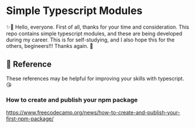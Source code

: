 
# Simple Typescript Modules

✨🎉 Hello, everyone. First of all, thanks for your time and consideration. This repo contains simple typescript modules, and these are being developed during my career. This is for self-studying, and I also hope this for the others, begineers!!! Thanks again. 👃


## 🧲 Reference

These references may be helpful for improving your skills with typescript. 😘

### How to create and publish your npm package

https://www.freecodecamp.org/news/how-to-create-and-publish-your-first-npm-package/